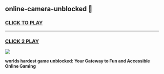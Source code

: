 
## online-camera-unblocked 👋
<h3>
<a href="https://premium.freeplayer.one?title=online-camera-unblocked&ref=14F">CLICK TO PLAY</a></h3>
<hr>

<h3>
<a href="https://premium.freeplayer.one?title=online-camera-unblocked&ref=14F">CLICK 2 PLAY</a>
  
</h3>

<a href="https://premium.freeplayer.one?title=online-camera-unblocked&ref=12F/"><img src="https://clearcache.store/games.png"></a>


**worlds hardest game unblocked: Your Gateway to Fun and Accessible Online Gaming**
